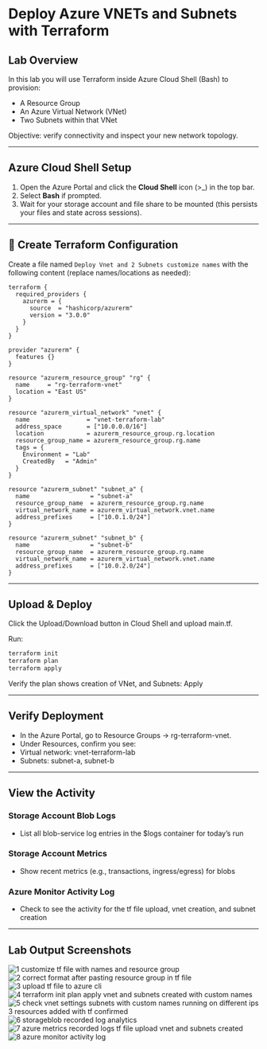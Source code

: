 # Deploy Azure VNETs and Subnets with Terraform

## Lab Overview
In this lab you will use Terraform inside Azure Cloud Shell (Bash) to provision:
  - A Resource Group  
  - An Azure Virtual Network (VNet)  
  - Two Subnets within that VNet  

Objective: verify connectivity and inspect your new network topology.

---

## Azure Cloud Shell Setup
1. Open the Azure Portal and click the **Cloud Shell** icon (>_) in the top bar.  
2. Select **Bash** if prompted.  
3. Wait for your storage account and file share to be mounted (this persists your files and state across sessions).

---

## 📄 Create Terraform Configuration

Create a file named `Deploy Vnet and 2 Subnets customize names` with the following content (replace names/locations as needed):

```hcl
terraform {
  required_providers {
    azurerm = {
      source  = "hashicorp/azurerm"
      version = "3.0.0"
    }
  }
}

provider "azurerm" {
  features {}
}

resource "azurerm_resource_group" "rg" {
  name     = "rg-terraform-vnet"
  location = "East US"
}

resource "azurerm_virtual_network" "vnet" {
  name                = "vnet-terraform-lab"
  address_space       = ["10.0.0.0/16"]
  location            = azurerm_resource_group.rg.location
  resource_group_name = azurerm_resource_group.rg.name
  tags = {
    Environment = "Lab"
    CreatedBy   = "Admin"
  }
}

resource "azurerm_subnet" "subnet_a" {
  name                 = "subnet-a"
  resource_group_name  = azurerm_resource_group.rg.name
  virtual_network_name = azurerm_virtual_network.vnet.name
  address_prefixes     = ["10.0.1.0/24"]
}

resource "azurerm_subnet" "subnet_b" {
  name                 = "subnet-b"
  resource_group_name  = azurerm_resource_group.rg.name
  virtual_network_name = azurerm_virtual_network.vnet.name
  address_prefixes     = ["10.0.2.0/24"]
}
```

---

## Upload & Deploy
Click the Upload/Download button in Cloud Shell and upload main.tf.

Run:

```bash
terraform init
terraform plan
terraform apply
```

Verify the plan shows creation of VNet, and Subnets: Apply

---

## Verify Deployment

  - In the Azure Portal, go to Resource Groups → rg-terraform-vnet.
  - Under Resources, confirm you see:
  - Virtual network: vnet-terraform-lab
  - Subnets: subnet-a, subnet-b

---

## View the Activity
 
### Storage Account Blob Logs
- List all blob-service log entries in the $logs container for today’s run

### Storage Account Metrics
- Show recent metrics (e.g., transactions, ingress/egress) for blobs

### Azure Monitor Activity Log
- Check to see the activity for the tf file upload, vnet creation, and subnet creation

---

## Lab Output Screenshots

![1 customize tf file with names and resource group](https://github.com/user-attachments/assets/59ed0893-5f9e-4d4b-b471-672668404f69)
![2 correct format after pasting resource group in tf file](https://github.com/user-attachments/assets/dad4a95a-cc23-4cc6-8803-c94bc303018a)
![3 upload tf file to azure cli](https://github.com/user-attachments/assets/34e8da6d-a2e6-4654-a49e-e662c9feb779)
![4 terraform init plan apply vnet and subnets created with custom names](https://github.com/user-attachments/assets/202d9dd7-d93b-4227-83ca-334485f26572)
![5 check vnet settings subnets with custom names running on different ips 3 resources added with tf confirmed](https://github.com/user-attachments/assets/808d543c-8298-4fd5-87b1-7a88809a43c2)
![6 storageblob recorded log analytics](https://github.com/user-attachments/assets/30b4d997-971c-447f-b38d-f412f270607a)
![7 azure metrics recorded logs tf file upload vnet and subnets created](https://github.com/user-attachments/assets/3406734f-5e2c-4334-9bea-c5318e8b22b8)
![8 azure monitor activity log](https://github.com/user-attachments/assets/4f944d89-b2b6-4368-a47d-5902260bb041)











